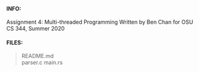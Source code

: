 #### INFO:
Assignment 4: Multi-threaded Programming
Written by Ben Chan for OSU CS 344, Summer 2020  

#### FILES:
>README.md  
>parser.c
>main.rs